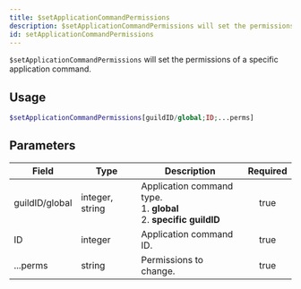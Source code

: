 ```yaml
---
title: $setApplicationCommandPermissions
description: $setApplicationCommandPermissions will set the permissions of a specific application command.
id: setApplicationCommandPermissions
---
```


`$setApplicationCommandPermissions` will set the permissions of a specific application command.

## Usage

```php
$setApplicationCommandPermissions[guildID/global;ID;...perms]
```

## Parameters

| Field          | Type            | Description                                                                 | Required |
| -------------- | --------------- | --------------------------------------------------------------------------- | :------: |
| guildID/global | integer, string | Application command type. <br/> 1. **global** <br/> 2. **specific guildID** |   true   |
| ID             | integer         | Application command ID.                                                     |   true   |
| ...perms       | string          | Permissions to change.                                                      |   true   |
